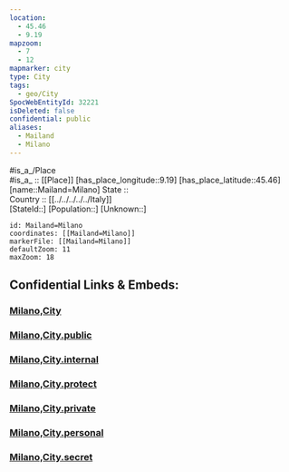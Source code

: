 ```yaml
---
location:
  - 45.46
  - 9.19
mapzoom:
  - 7
  - 12
mapmarker: city
type: City
tags:
  - geo/City
SpocWebEntityId: 32221
isDeleted: false
confidential: public
aliases:
  - Mailand
  - Milano
---
```

#is_a_/Place  
#is_a_ :: [[Place]] 
[has_place_longitude::9.19] 
[has_place_latitude::45.46] 
[name::Mailand=Milano] 
State ::  
Country :: [[../../../../../Italy]]  
[StateId::] 
[Population::] 
[Unknown::] 


```leaflet
id: Mailand=Milano
coordinates: [[Mailand=Milano]] 
markerFile: [[Mailand=Milano]] 
defaultZoom: 11 
maxZoom: 18
```


## Confidential Links & Embeds: 

### [Milano,City](/_Standards/Earth/Continent/Europe/Europe~South/Italy/regions~Italy/Lombardy/Milano.Province/City/Milano,City.md) 

### [Milano,City.public](/_public/Earth/Continent/Europe/Europe~South/Italy/regions~Italy/Lombardy/Milano.Province/City/Milano,City.public.md) 

### [Milano,City.internal](/_internal/Earth/Continent/Europe/Europe~South/Italy/regions~Italy/Lombardy/Milano.Province/City/Milano,City.internal.md) 

### [Milano,City.protect](/_protect/Earth/Continent/Europe/Europe~South/Italy/regions~Italy/Lombardy/Milano.Province/City/Milano,City.protect.md) 

### [Milano,City.private](/_private/Earth/Continent/Europe/Europe~South/Italy/regions~Italy/Lombardy/Milano.Province/City/Milano,City.private.md) 

### [Milano,City.personal](/_personal/Earth/Continent/Europe/Europe~South/Italy/regions~Italy/Lombardy/Milano.Province/City/Milano,City.personal.md) 

### [Milano,City.secret](/_secret/Earth/Continent/Europe/Europe~South/Italy/regions~Italy/Lombardy/Milano.Province/City/Milano,City.secret.md)

